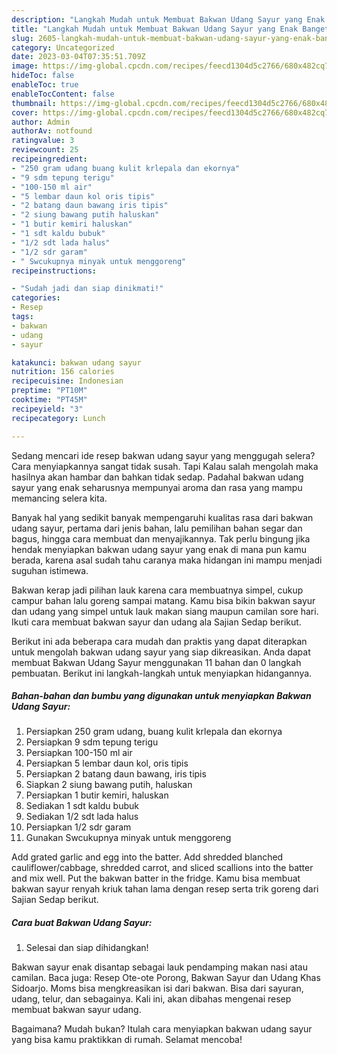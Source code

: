 ```yaml
---
description: "Langkah Mudah untuk Membuat Bakwan Udang Sayur yang Enak Banget, Buat Buka Puasa Bikin Ngiler"
title: "Langkah Mudah untuk Membuat Bakwan Udang Sayur yang Enak Banget, Buat Buka Puasa Bikin Ngiler"
slug: 2605-langkah-mudah-untuk-membuat-bakwan-udang-sayur-yang-enak-banget-buat-buka-puasa-bikin-ngiler
category: Uncategorized
date: 2023-03-04T07:35:51.709Z
image: https://img-global.cpcdn.com/recipes/feecd1304d5c2766/680x482cq70/bakwan-udang-sayur-foto-resep-utama.jpg
hideToc: false
enableToc: true
enableTocContent: false
thumbnail: https://img-global.cpcdn.com/recipes/feecd1304d5c2766/680x482cq70/bakwan-udang-sayur-foto-resep-utama.jpg
cover: https://img-global.cpcdn.com/recipes/feecd1304d5c2766/680x482cq70/bakwan-udang-sayur-foto-resep-utama.jpg
author: Admin
authorAv: notfound
ratingvalue: 3
reviewcount: 25
recipeingredient:
- "250 gram udang buang kulit krlepala dan ekornya"
- "9 sdm tepung terigu"
- "100-150 ml air"
- "5 lembar daun kol oris tipis"
- "2 batang daun bawang iris tipis"
- "2 siung bawang putih haluskan"
- "1 butir kemiri haluskan"
- "1 sdt kaldu bubuk"
- "1/2 sdt lada halus"
- "1/2 sdr garam"
- " Swcukupnya minyak untuk menggoreng"
recipeinstructions:

- "Sudah jadi dan siap dinikmati!"
categories:
- Resep
tags:
- bakwan
- udang
- sayur

katakunci: bakwan udang sayur 
nutrition: 156 calories
recipecuisine: Indonesian
preptime: "PT10M"
cooktime: "PT45M"
recipeyield: "3"
recipecategory: Lunch

---
```



Sedang mencari ide resep bakwan udang sayur yang menggugah selera? Cara menyiapkannya sangat tidak susah. Tapi Kalau salah mengolah maka hasilnya akan hambar dan bahkan tidak sedap. Padahal bakwan udang sayur yang enak seharusnya mempunyai aroma dan rasa yang mampu memancing selera kita.


Banyak hal yang sedikit banyak mempengaruhi kualitas rasa dari bakwan udang sayur, pertama dari jenis bahan, lalu pemilihan bahan segar dan bagus, hingga cara membuat dan menyajikannya. Tak perlu bingung jika hendak menyiapkan bakwan udang sayur yang enak di mana pun kamu berada, karena asal sudah tahu caranya maka hidangan ini mampu menjadi suguhan istimewa.

Bakwan kerap jadi pilihan lauk karena cara membuatnya simpel, cukup campur bahan lalu goreng sampai matang. Kamu bisa bikin bakwan sayur dan udang yang simpel untuk lauk makan siang maupun camilan sore hari. Ikuti cara membuat bakwan sayur dan udang ala Sajian Sedap berikut.


Berikut ini ada beberapa cara mudah dan praktis yang dapat diterapkan untuk mengolah bakwan udang sayur yang siap dikreasikan. Anda dapat membuat Bakwan Udang Sayur menggunakan 11 bahan dan 0 langkah pembuatan. Berikut ini langkah-langkah untuk menyiapkan hidangannya.

<!--inarticleads1-->

##### Bahan-bahan dan bumbu yang digunakan untuk menyiapkan Bakwan Udang Sayur:

1. Persiapkan 250 gram udang, buang kulit krlepala dan ekornya
1. Persiapkan 9 sdm tepung terigu
1. Persiapkan 100-150 ml air
1. Persiapkan 5 lembar daun kol, oris tipis
1. Persiapkan 2 batang daun bawang, iris tipis
1. Siapkan 2 siung bawang putih, haluskan
1. Persiapkan 1 butir kemiri, haluskan
1. Sediakan 1 sdt kaldu bubuk
1. Sediakan 1/2 sdt lada halus
1. Persiapkan 1/2 sdr garam
1. Gunakan  Swcukupnya minyak untuk menggoreng


Add grated garlic and egg into the batter. Add shredded blanched cauliflower/cabbage, shredded carrot, and sliced scallions into the batter and mix well. Put the bakwan batter in the fridge. Kamu bisa membuat bakwan sayur renyah kriuk tahan lama dengan resep serta trik goreng dari Sajian Sedap berikut. 

<!--inarticleads2-->

##### Cara buat Bakwan Udang Sayur:


1. Selesai dan siap dihidangkan!

Bakwan sayur enak disantap sebagai lauk pendamping makan nasi atau camilan. Baca juga: Resep Ote-ote Porong, Bakwan Sayur dan Udang Khas Sidoarjo. Moms bisa mengkreasikan isi dari bakwan. Bisa dari sayuran, udang, telur, dan sebagainya. Kali ini, akan dibahas mengenai resep membuat bakwan sayur udang. 

Bagaimana? Mudah bukan? Itulah cara menyiapkan bakwan udang sayur yang bisa kamu praktikkan di rumah. Selamat mencoba!
